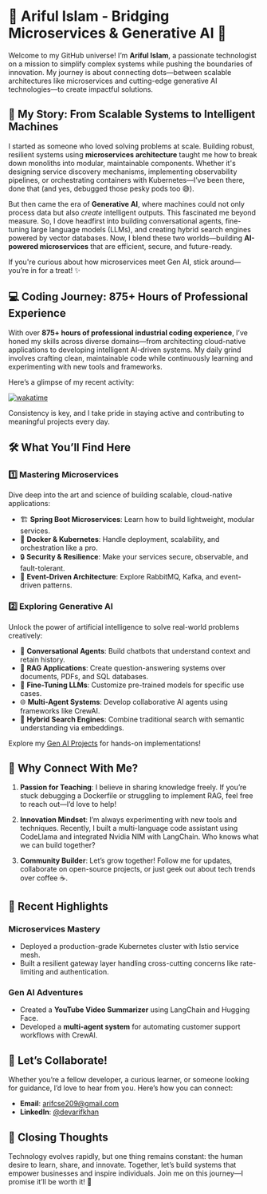 


# 🌟 Ariful Islam - Bridging Microservices & Generative AI 🚀

Welcome to my GitHub universe! I’m **Ariful Islam**, a passionate technologist on a mission to simplify complex systems while pushing the boundaries of innovation. My journey is about connecting dots—between scalable architectures like microservices and cutting-edge generative AI technologies—to create impactful solutions.



## 📖 My Story: From Scalable Systems to Intelligent Machines

I started as someone who loved solving problems at scale. Building robust, resilient systems using **microservices architecture** taught me how to break down monoliths into modular, maintainable components. Whether it's designing service discovery mechanisms, implementing observability pipelines, or orchestrating containers with Kubernetes—I’ve been there, done that (and yes, debugged those pesky pods too 😅).

But then came the era of **Generative AI**, where machines could not only process data but also *create* intelligent outputs. This fascinated me beyond measure. So, I dove headfirst into building conversational agents, fine-tuning large language models (LLMs), and creating hybrid search engines powered by vector databases. Now, I blend these two worlds—building **AI-powered microservices** that are efficient, secure, and future-ready.

If you're curious about how microservices meet Gen AI, stick around—you’re in for a treat! ✨


## 💻 Coding Journey: 875+ Hours of Professional Experience

With over **875+ hours of professional industrial coding experience**, I’ve honed my skills across diverse domains—from architecting cloud-native applications to developing intelligent AI-driven systems. My daily grind involves crafting clean, maintainable code while continuously learning and experimenting with new tools and frameworks.

Here’s a glimpse of my recent activity:

[![wakatime](https://wakatime.com/badge/user/d7c6de35-a8a3-4ac5-b46e-25fdc5c0ebba.svg)](https://wakatime.com/@d7c6de35-a8a3-4ac5-b46e-25fdc5c0ebba)

Consistency is key, and I take pride in staying active and contributing to meaningful projects every day.


## 🛠️ What You’ll Find Here

### 1️⃣ **Mastering Microservices**
Dive deep into the art and science of building scalable, cloud-native applications:

- 🏗️ **Spring Boot Microservices**: Learn how to build lightweight, modular services.
- 🐳 **Docker & Kubernetes**: Handle deployment, scalability, and orchestration like a pro.
- 🔒 **Security & Resilience**: Make your services secure, observable, and fault-tolerant.
- 💬 **Event-Driven Architecture**: Explore RabbitMQ, Kafka, and event-driven patterns.


### 2️⃣ **Exploring Generative AI**
Unlock the power of artificial intelligence to solve real-world problems creatively:

- 🤖 **Conversational Agents**: Build chatbots that understand context and retain history.
- 📄 **RAG Applications**: Create question-answering systems over documents, PDFs, and SQL databases.
- 🔧 **Fine-Tuning LLMs**: Customize pre-trained models for specific use cases.
- 🌐 **Multi-Agent Systems**: Develop collaborative AI agents using frameworks like CrewAI.
- 🧠 **Hybrid Search Engines**: Combine traditional search with semantic understanding via embeddings.

Explore my [Gen AI Projects]([https://github.com/yourusername/genai-projects](https://github.com/devarifkhan/GenAI_Langchain_HuggingFace.git)) for hands-on implementations!



## 🌈 Why Connect With Me?

1. **Passion for Teaching**: I believe in sharing knowledge freely. If you’re stuck debugging a Dockerfile or struggling to implement RAG, feel free to reach out—I’d love to help!
   
2. **Innovation Mindset**: I’m always experimenting with new tools and techniques. Recently, I built a multi-language code assistant using CodeLlama and integrated Nvidia NIM with LangChain. Who knows what we can build together?

3. **Community Builder**: Let’s grow together! Follow me for updates, collaborate on open-source projects, or just geek out about tech trends over coffee ☕.



## 🎯 Recent Highlights

### Microservices Mastery
- Deployed a production-grade Kubernetes cluster with Istio service mesh.
- Built a resilient gateway layer handling cross-cutting concerns like rate-limiting and authentication.

### Gen AI Adventures
- Created a **YouTube Video Summarizer** using LangChain and Hugging Face.
- Developed a **multi-agent system** for automating customer support workflows with CrewAI.



## 🤝 Let’s Collaborate!

Whether you’re a fellow developer, a curious learner, or someone looking for guidance, I’d love to hear from you. Here’s how you can connect:

- **Email**: [arifcse209@gmail.com](mailto:arifcse209@gmail.com)
- **LinkedIn**: [@devarifkhan](https://www.linkedin.com/in/devarifkhan)



## 🚀 Closing Thoughts

Technology evolves rapidly, but one thing remains constant: the human desire to learn, share, and innovate. Together, let’s build systems that empower businesses and inspire individuals. Join me on this journey—I promise it’ll be worth it! 🌟
